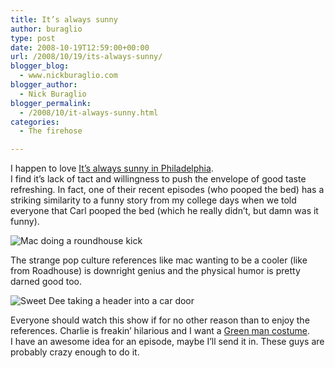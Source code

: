 ```yaml
---
title: It’s always sunny
author: buraglio
type: post
date: 2008-10-19T12:59:00+00:00
url: /2008/10/19/its-always-sunny/
blogger_blog:
  - www.nickburaglio.com
blogger_author:
  - Nick Buraglio
blogger_permalink:
  - /2008/10/it-always-sunny.html
categories:
  - The firehose

---
```

I happen to love [It&#8217;s always sunny in Philadelphia][1].   
I find it&#8217;s lack of tact and willingness to push the envelope of good taste refreshing. In fact, one of their recent episodes (who pooped the bed) has a striking similarity to a funny story from my college days when we told everyone that Carl pooped the bed (which he really didn&#8217;t, but damn was it funny).

![Mac doing a roundhouse kick][2]

The strange pop culture references like mac wanting to be a cooler (like from Roadhouse) is downright genius and the physical humor is pretty darned good too. 

![Sweet Dee taking a header into a car door][3]

Everyone should watch this show if for no other reason than to enjoy the references. Charlie is freakin&#8217; hilarious and I want a [Green man costume][4].   
I have an awesome idea for an episode, maybe I&#8217;ll send it in. These guys are probably crazy enough to do it.

 [1]: http://www.fxnetworks.com/shows/originals/sunny/#/home/
 [2]: http://www.buraglio.com/nick/media/roundhouse.gif
 [3]: http://www.buraglio.com/nick/media/deeheader.gif
 [4]: http://www.begreenman.com/